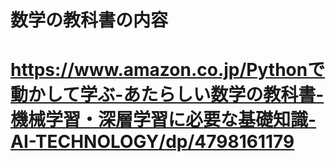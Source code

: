 # 数学の教科書の内容
# https://www.amazon.co.jp/Pythonで動かして学ぶ-あたらしい数学の教科書-機械学習・深層学習に必要な基礎知識-AI-TECHNOLOGY/dp/4798161179